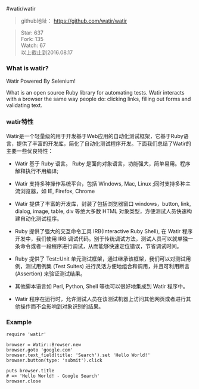 #watir/watir

> github地址： https://github.com/watir/watir

> Star: 637    
> Fork: 135         
> Watch: 67      
> 以上截止到2016.08.17  

### What is watir?

Watir Powered By Selenium!

What is an open source Ruby library for automating tests. Watir interacts with a browser the same way people do: clicking links, filling out forms and validating text.

### watir特性

Watir是一个轻量级的用于开发基于Web应用的自动化测试框架，它基于Ruby语言，提供了丰富的开发库，简化了自动化测试程序开发。下面我们总结了Watir的主要一些优良特性：

* Watir 基于 Ruby 语言。 Ruby 是面向对象语言，功能强大，简单易用。程序解释执行不用编译;

* Watir 支持多种操作系统平台，包括 Windows, Mac, Linux ;同时支持多种主流浏览器，如 IE, Firefox, Chrome

* Watir 提供了丰富的开发库，封装了包括浏览器窗口 windows，button, link, dialog, image, table, div 等绝大多数 HTML 对象类型，方便测试人员快速构建自动化测试程序。

* Ruby 提供了强大的交互命令工具 IRB(Interactive Ruby Shell), 在 Watir 程序开发中，我们使用 IRB 调试代码。别于传统调试方法，测试人员可以就单独一条命令或者一段程序进行调试，从而能够快速定位错误，节省调试时间。

* Ruby 提供了 Test::Unit 单元测试框架，通过继承该框架，我们可以对测试用例，测试用例集 (Test Suites) 进行灵活方便地组合和调用，并且可利用断言 (Assertion) 来验证测试结果。

* 其他脚本语言如 Perl, Python, Shell 等也可以很好地集成到 Watir 程序中。

* Watir 程序在运行时，允许测试人员在该测试机器上访问其他网页或者进行其他操作而不会影响到对象识别的结果。

### Example

```
require 'watir'

browser = Watir::Browser.new
browser.goto 'google.com'
browser.text_field(title: 'Search').set 'Hello World!'
browser.button(type: 'submit').click

puts browser.title
# => 'Hello World! - Google Search'
browser.close
```

